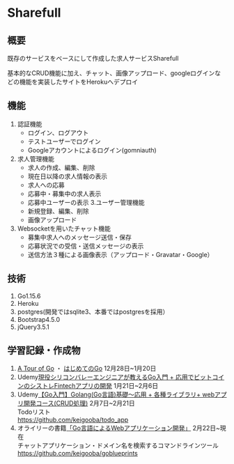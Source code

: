 # Sharefull
## 概要
既存のサービスをベースにして作成した求人サービスSharefull

基本的なCRUD機能に加え、チャット、画像アップロード、googleログインなどの機能を実装したサイトをHerokuへデプロイ

## 機能
1. 認証機能
   - ログイン、ログアウト
   - テストユーザーでログイン
   - Googleアカウントによるログイン(gomniauth)
2. 求人管理機能
   - 求人の作成、編集、削除
   - 現在日以降の求人情報の表示
   - 求人への応募
   - 応募中・募集中の求人表示
   - 応募中ユーザーの表示
3.ユーザー管理機能
   - 新規登録、編集、削除
   - 画像アップロード
4. Websocketを用いたチャット機能
   - 募集中求人へのメッセージ送信・保存
   - 応募状況での受信・送信メッセージの表示
   - 送信方法３種による画像表示（アップロード・Gravatar・Google）

## 技術
1. Go1.15.6
2. Heroku
3. postgres(開発ではsqlite3、本番ではpostgresを採用）
4. Bootstrap4.5.0
5. jQuery3.5.1

## 学習記録・作成物
1. [A Tour of Go](https://go-tour-jp.appspot.com/welcome/1) ・ [はじめてのGo](https://gihyo.jp/dev/feature/01/go_4beginners) 12月28日~1月20日  
2. Udemy[現役シリコンバレーエンジニアが教えるGo入門 + 応用でビットコインのシストレFintechアプリの開発](https://www.udemy.com/share/101XCSAEEedFtXR3wH/) 1月21日~2月6日  
3. Udemy[【Go入門】Golang(Go言語)基礎〜応用 + 各種ライブラリ+ webアプリ開発コース(CRUD処理)](https://www.udemy.com/share/103TVaAEEedFtXR3wH/) 2月7日~2月21日  
   Todoリスト  
   https://github.com/keigooba/todo_app
4. オライリーの書籍[「Go言語によるWebアプリケーション開発」](https://www.oreilly.co.jp/books/9784873117522/)  2月22日~現在  
   チャットアプリケーション・ドメイン名を検索するコマンドラインツール  
   https://github.com/keigooba/goblueprints
